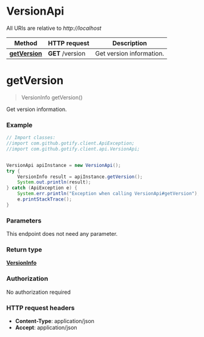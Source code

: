 # VersionApi

All URIs are relative to *http://localhost*

Method | HTTP request | Description
------------- | ------------- | -------------
[**getVersion**](VersionApi.md#getVersion) | **GET** /version | Get version information.


<a name="getVersion"></a>
# **getVersion**
> VersionInfo getVersion()

Get version information.

### Example
```java
// Import classes:
//import com.github.gotify.client.ApiException;
//import com.github.gotify.client.api.VersionApi;


VersionApi apiInstance = new VersionApi();
try {
    VersionInfo result = apiInstance.getVersion();
    System.out.println(result);
} catch (ApiException e) {
    System.err.println("Exception when calling VersionApi#getVersion");
    e.printStackTrace();
}
```

### Parameters
This endpoint does not need any parameter.

### Return type

[**VersionInfo**](VersionInfo.md)

### Authorization

No authorization required

### HTTP request headers

 - **Content-Type**: application/json
 - **Accept**: application/json

